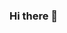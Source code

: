 ### Hi there 👋

<!--
**jezzesiixx/jezzesiixx** is a ✨ _special_ ✨ repository because its `README.md` (this file) appears on your GitHub profile.

Here are some ideas to get you started:

Hello! I am Jessica Camargo and and I am an a Biotechnology engineer
I am learning to programming to apply my knowledges in healthy area. 

- 🔭 I’m currently working on my first page
- 🌱 I’m currently learning Javascript, CSS and HTML
- 👯 I’m looking to collaborate on HTML, CSS code
- 🤔 I’m looking for help with programming
- 💬 Ask me about Biotechnology
- 📫 How to reach me: jessbiotec11101@gmail.com
- 😄 Pronouns: she
- ⚡ Fun fact: swimming
-->
